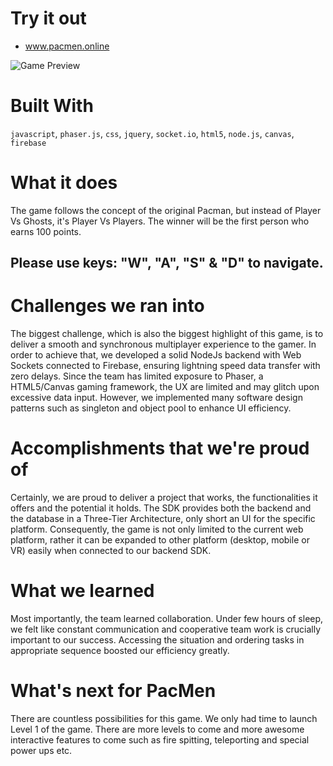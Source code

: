 # Try it out
 - www.pacmen.online

![Game Preview](https://github.com/x65han/HackHarvard/raw/master/gif.gif)
# Built With
`javascript`, `phaser.js`, `css`, `jquery`, `socket.io`, `html5`, `node.js`, `canvas`, `firebase`

# What it does
The game follows the concept of the original Pacman, but instead of Player Vs Ghosts, it's Player Vs Players. The winner will be the first person who earns 100 points.

## Please use keys: "W", "A", "S" & "D" to navigate.

# Challenges we ran into
The biggest challenge, which is also the biggest highlight of this game, is to deliver a smooth and synchronous multiplayer experience to the gamer. In order to achieve that, we developed a solid NodeJs backend with Web Sockets connected to Firebase, ensuring lightning speed data transfer with zero delays. Since the team has limited exposure to Phaser, a HTML5/Canvas gaming framework, the UX are limited and may glitch upon excessive data input. However, we implemented many software design patterns such as singleton and object pool to enhance UI efficiency.

# Accomplishments that we're proud of
Certainly, we are proud to deliver a project that works, the functionalities it offers and the potential it holds. The SDK provides both the backend and the database in a Three-Tier Architecture, only short an UI for the specific platform. Consequently, the game is not only limited to the current web platform, rather it can be expanded to other platform (desktop, mobile or VR) easily when connected to our backend SDK.

# What we learned
Most importantly, the team learned collaboration. Under few hours of sleep, we felt like constant communication and cooperative team work is crucially important to our success. Accessing the situation and ordering tasks in appropriate sequence boosted our efficiency greatly.

# What's next for PacMen
There are countless possibilities for this game. We only had time to launch Level 1 of the game. There are more levels to come and more awesome interactive features to come such as fire spitting, teleporting and special power ups etc.
